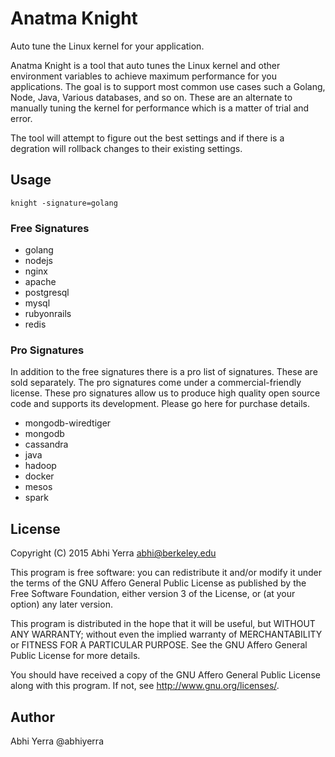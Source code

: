 # Anatma Knight

Auto tune the Linux kernel for your application.

Anatma Knight is a tool that auto tunes the Linux kernel and other
environment variables to achieve maximum performance for you
applications. The goal is to support most common use cases such a
Golang, Node, Java, Various databases, and so on. These are an
alternate to manually tuning the kernel for performance which is a
matter of trial and error.

The tool will attempt to figure out the best settings and if there is
a degration will rollback changes to their existing settings.

## Usage

```
knight -signature=golang
```

### Free Signatures

 - golang
 - nodejs
 - nginx
 - apache
 - postgresql
 - mysql
 - rubyonrails
 - redis

### Pro Signatures

In addition to the free signatures there is a pro list of
signatures. These are sold separately. The pro signatures come under a
commercial-friendly license. These pro signatures allow us to produce
high quality open source code and supports its development. Please go
here for purchase details.

 - mongodb-wiredtiger
 - mongodb
 - cassandra
 - java
 - hadoop
 - docker
 - mesos
 - spark

## License

Copyright (C) 2015 Abhi Yerra <abhi@berkeley.edu>

This program is free software: you can redistribute it and/or modify
it under the terms of the GNU Affero General Public License as
published by the Free Software Foundation, either version 3 of the
License, or (at your option) any later version.

This program is distributed in the hope that it will be useful,
but WITHOUT ANY WARRANTY; without even the implied warranty of
MERCHANTABILITY or FITNESS FOR A PARTICULAR PURPOSE.  See the
GNU Affero General Public License for more details.

You should have received a copy of the GNU Affero General Public License
along with this program.  If not, see <http://www.gnu.org/licenses/>.

## Author

 Abhi Yerra @abhiyerra
